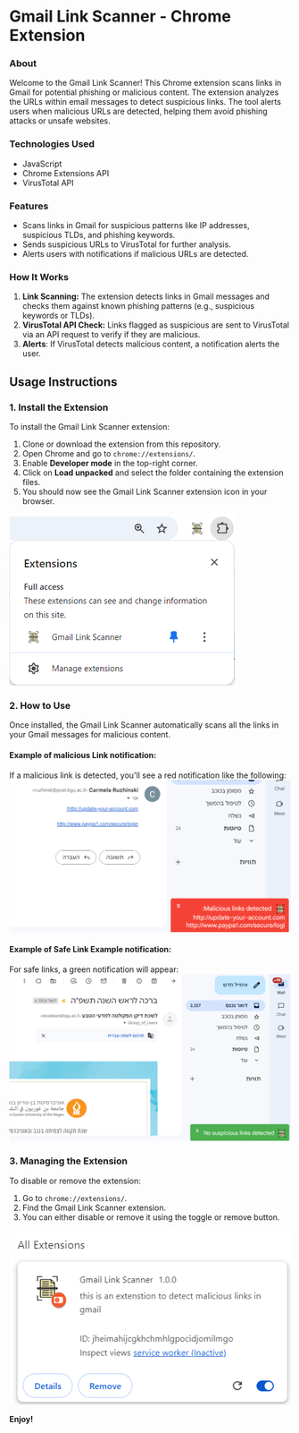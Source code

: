 # Gmail Link Scanner - Chrome Extension
### About
Welcome to the Gmail Link Scanner! This Chrome extension scans links in Gmail for potential phishing or malicious content. The extension analyzes the URLs within email messages to detect suspicious links. The tool alerts users when malicious URLs are detected, helping them avoid phishing attacks or unsafe websites.

### Technologies Used
- JavaScript
- Chrome Extensions API
- VirusTotal API

### Features
- Scans links in Gmail for suspicious patterns like IP addresses, suspicious TLDs, and phishing keywords.
- Sends suspicious URLs to VirusTotal for further analysis.
- Alerts users with notifications if malicious URLs are detected.

### How It Works
1. **Link Scanning:** The extension detects links in Gmail messages and checks them against known phishing patterns (e.g., suspicious keywords or TLDs).
2. **VirusTotal API Check:** Links flagged as suspicious are sent to VirusTotal via an API request to verify if they are malicious.
3. **Alerts**: If VirusTotal detects malicious content, a notification alerts the user.

## Usage Instructions

### 1. Install the Extension
To install the Gmail Link Scanner extension:

1. Clone or download the extension from this repository.
2. Open Chrome and go to `chrome://extensions/`.
3. Enable **Developer mode** in the top-right corner.
4. Click on **Load unpacked** and select the folder containing the extension files.
5. You should now see the Gmail Link Scanner extension icon in your browser.

![Install Extension](images/install-extension.png)

### 2. How to Use

Once installed, the Gmail Link Scanner automatically scans all the links in your Gmail messages for malicious content.

#### Example of malicious Link notification:
If a malicious link is detected, you'll see a red notification like the following:
<img src="images/malicious-link-detected.png" width="800" />

#### Example of Safe Link Example notification:
For safe links, a green notification will appear:
<img src="images/safe-link.png" width="800" />

### 3. Managing the Extension

To disable or remove the extension:

1. Go to `chrome://extensions/`.
2. Find the Gmail Link Scanner extension.
3. You can either disable or remove it using the toggle or remove button.

![Managing Extension](images/manage-extension.png)

**Enjoy!**

